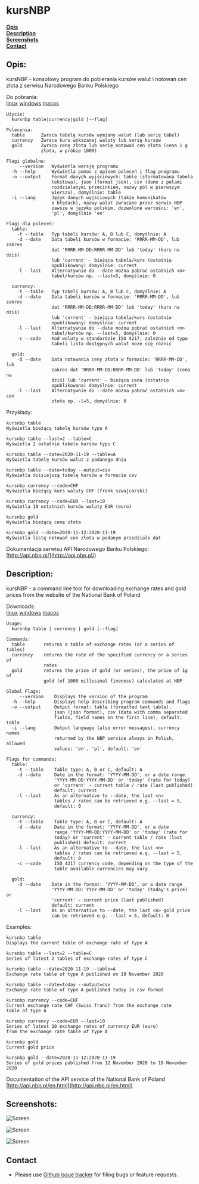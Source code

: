 # kursNBP

**[Opis](#opis)**<br>
**[Description](#description)**<br>
**[Screenshots](#screenshots)**<br>
**[Contact](#contact)**<br>

## Opis:

kursNBP - konsolowy program do pobierania kursów walut i notowań cen złota z serwisu Narodowego Banku Polskiego

Do pobrania:<br> 
[linux](https://github.com/pjaskulski/kursnbp/releases/download/v0.2/kursnbp_v0.2_linux.tar.gz) 
[windows](https://github.com/pjaskulski/kursnbp/releases/download/v0.2/kursnbp_v0.2_windows.zip) 
[macos](https://github.com/pjaskulski/kursnbp/releases/download/v0.2/kursnbp_v0.2_macos.tar.gz) 

    Użycie:
      kursnbp table|currency|gold [--flag]

    Polecenia: 
      table      Zwraca tabelę kursów wymiany walut (lub serię tabel)
      currency   Zwraca kurs wskazanej waluty lub serię kursów
      gold       Zwraca cenę złota lub serię notowań cen złota (cena 1 g 
                 złota, w próbie 1000)

    Flagi globalne: 
         --version   Wyświetla wersję programu
      -h --help      Wyświetla pomoc z opisem poleceń i flag programu
      -o --output    Format danych wyjściowych: table (sformatowana tabela 
                     tekstowa), json (format json), csv (dane z polami 
                     rozdzielanymi przecinkiem, nazwy pól w pierwszym 
                     wierszu), domyślnie: table 
      -i --lang      Język danych wyjściowych (także komunikatów 
                     o błędach), nazwy walut zwracane przez serwis NBP
                     zawsze w języku polskim, dozwolone wartości: 'en', 
                     'pl', domyślnie 'en'
  
    Flagi dla poleceń:
      table: 
        -t --table   Typ tabeli kursów: A, B lub C, domyślnie: A
        -d --date    Data tabeli kursów w formacie: 'RRRR-MM-DD', lub zakres 
                     dat 'RRRR-MM-DD:RRRR-MM-DD' lub 'today' (kurs na dziś) 
                     lub 'current' - bieżąca tabela/kurs (ostatnio 
                     opublikowany) domyślnie: current
        -l --last    Alternatywnie do --date można pobrać ostatnich <n> 
                     tabel/kursów np. --last=5, domyślnie: 0
    
      currency:
        -t --table   Typ tabeli kursów: A, B lub C, domyślnie: A
        -d --date    Data tabeli kursów w formacie: 'RRRR-MM-DD', lub zakres 
                     dat 'RRRR-MM-DD:RRRR-MM-DD' lub 'today' (kurs na dziś) 
                     lub 'current' - bieżąca tabela/kurs (ostatnio 
                     opublikowany) domyślnie: current
        -l --last    Alternatywnie do --date można pobrać ostatnich <n> 
                     tabel/kursów np. --last=5, domyślnie: 0
        -c --code    Kod waluty w standardzie ISO 4217, zależnie od typu 
                     tabeli lista dostępnych walut może się różnić

      gold:
        -d --date    Data notowania ceny złota w formacie: 'RRRR-MM-DD', lub 
                     zakres dat 'RRRR-MM-DD:RRRR-MM-DD' lub 'today' (cena na 
                     dziś) lub 'current' - bieżąca cena (ostatnio 
                     opublikowana) domyślnie: current
        -l --last    Alternatywnie do --date można pobrać ostatnich <n> cen 
                     złota np. -l=5, domyślnie: 0

Przykłady:
    
    kursnbp table
    Wyświetla bieżącą tabelę kursów typu A
    
    kursnbp table --last=2 --table=C
    Wyświetla 2 ostatnie tabele kursów typu C

    kursnbp table --date=2020-11-19 --table=A
    Wyświetla tabelę kursów walut z podanego dnia

    kursnbp table --date=today --output=csv
    Wyświetla dzisiejszą tabelę kursów w formacie csv

    kursnbp currency --code=CHF
    Wyświetla bieżący kurs waluty CHF (frank szwajcarski)

    kursnbp currency --code=EUR --last=10
    Wyświetla 10 ostatnich kursów waluty EUR (euro)

    kursnbp gold
    Wyświetla bieżącą cenę złota

    kursnbp gold --date=2020-11-12:2020-11-19
    Wyświetla listę notowań cen złota w podanym przedziale dat

Dokumentacja serwisu API Narodowego Banku Polskiego: [http://api.nbp.pl/](http://api.nbp.pl/)


## Description:

kursNBP - a command line tool for downloading exchange rates and gold prices from the website of the National Bank of Poland

Downloads:<br> 
[linux](https://github.com/pjaskulski/kursnbp/releases/download/v0.2/kursnbp_v0.2_linux.tar.gz) 
[windows](https://github.com/pjaskulski/kursnbp/releases/download/v0.2/kursnbp_v0.2_windows.zip) 
[macos](https://github.com/pjaskulski/kursnbp/releases/download/v0.2/kursnbp_v0.2_macos.tar.gz) 

    Usage:
      kursnbp table | currency | gold [--flag]

    Commands:
      table       returns a table of exchange rates (or a series of tables)
      currency    returns the rate of the specified currency or a series of 
                  rates
      gold        returns the price of gold (or series), the price of 1g of 
                  gold (of 1000 millesimal fineness) calculated at NBP

    Global Flags:
         --version    Displays the version of the program
      -h --help       Displays help describing program commands and flags
      -o --output     Output format: table (formatted text table),
                      json (json format), csv (data with comma separated 
                      fields, field names on the first line), default: table
      -i --lang       Output language (also error messages), currency names 
                      returned by the NBP service always in Polish, allowed
                      values: 'en', 'pl', default: 'en'
  
    Flags for commands:
      table:
        -t --table    Table type: A, B or C, default: A
        -d --date     Date in the format: 'YYYY-MM-DD', or a date range
                      'YYYY-MM-DD:YYYY-MM-DD' or 'today' (rate for today) 
                      or 'current' - current table / rate (last published)
                      default: current
        -l --last     As an alternative to --date, the last <n> 
                      tables / rates can be retrieved e.g. --last = 5, 
                      default: 0
    
      currency:
        -t --table    Table type: A, B or C, default: A
        -d --date     Date in the format: 'YYYY-MM-DD', or a date
                      range 'YYYY-MM-DD:YYYY-MM-DD' or 'today' (rate for 
                      today) or 'current' - current table / rate (last 
                      published) default: current
        -l --last     As an alternative to --date, the last <n> 
                      tables / rates can be retrieved e.g. --last = 5, 
                      default: 0
        -c --code     ISO 4217 currency code, depending on the type of the 
                      table available currencies may vary

      gold:
        -d --date    Date in the format: 'YYYY-MM-DD', or a date range
                     'YYYY-MM-DD: YYYY-MM-DD' or 'today' (today's price) or
                     'current' - current price (last published)
                     default: current
        -l --last    As an alternative to --date, the last <n> gold price 
                     can be retrieved e.g. --last = 5, default: 0

Examples:
    
    kursnbp table
    Displays the current table of exchange rate of type A
    
    kursnbp table --last=2 --table=C
    Series of latest 2 tables of exchange rates of type C

    kursnbp table --date=2020-11-19 --table=A
    Exchange rate table of type A published on 19 November 2020

    kursnbp table --date=today --output=csv
    Exchange rate table of type A published today in csv format

    kursnbp currency --code=CHF
    Current exchange rate CHF (Swiss franc) from the exchange rate 
    table of type A

    kursnbp currency --code=EUR --last=10
    Series of latest 10 exchange rates of currency EUR (euro) 
    from the exchange rate table of type A

    kursnbp gold
    Current gold price

    kursnbp gold --date=2020-11-12:2020-11-19
    Series of gold prices published from 12 November 2020 to 19 November 2020

Documentation of the API service of the National Bank of Poland
[http://api.nbp.pl/en.html](http://api.nbp.pl/en.html)


## Screenshots:

![Screen](kursnbp_table.png)

![Screen](kursnbp_gold.png)

![Screen](kursnbp_currency.png)


## Contact
- Please use [Github issue tracker](https://github.com/pjaskulski/kursnbp/issues) for filing bugs or feature requests.
